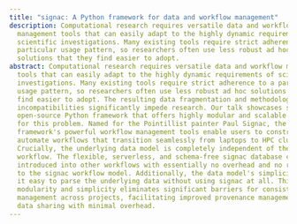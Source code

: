 ```yaml
---
title: "signac: A Python framework for data and workflow management"
description: Computational research requires versatile data and workflow
  management tools that can easily adapt to the highly dynamic requirements of
  scientific investigations. Many existing tools require strict adherence to a
  particular usage pattern, so researchers often use less robust ad hoc
  solutions that they find easier to adopt.
abstract: Computational research requires versatile data and workflow management
  tools that can easily adapt to the highly dynamic requirements of scientific
  investigations. Many existing tools require strict adherence to a particular
  usage pattern, so researchers often use less robust ad hoc solutions that they
  find easier to adopt. The resulting data fragmentation and methodological
  incompatibilities significantly impede research. Our talk showcases signac, an
  open-source Python framework that offers highly modular and scalable solutions
  for this problem. Named for the Pointillist painter Paul Signac, the
  framework's powerful workflow management tools enable users to construct and
  automate workflows that transition seamlessly from laptops to HPC clusters.
  Crucially, the underlying data model is completely independent of the
  workflow. The flexible, serverless, and schema-free signac database can be
  introduced into other workflows with essentially no overhead and no recourse
  to the signac workflow model. Additionally, the data model's simplicity makes
  it easy to parse the underlying data without using signac at all. This
  modularity and simplicity eliminates significant barriers for consistent data
  management across projects, facilitating improved provenance management and
  data sharing with minimal overhead.
---
```


